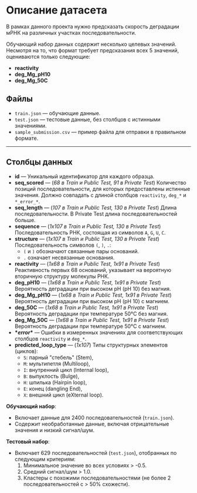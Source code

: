 # Описание датасета

В рамках данного проекта нужно предсказать скорость деградации мРНК на различных участках последовательности.

Обучающий набор данных содержит несколько целевых значений. Несмотря на то, что формат требует предсказания всех 5 значений, оцениваются только следующие:
- **reactivity**
- **deg_Mg_pH10**
- **deg_Mg_50C**

## Файлы
- `train.json` — обучающие данные.
- `test.json` — тестовые данные, без столбцов с истинными значениями.
- `sample_submission.csv` — пример файла для отправки в правильном формате.

---

## Столбцы данных

- **id** — Уникальный идентификатор для каждого образца.
- **seq_scored** — (*68 в Train и Public Test, 91 в Private Test*) Количество позиций последовательности, для которых предоставлены истинные значения. Должно совпадать с длиной столбцов `reactivity`, `deg_*` и `*_error_*`.
- **seq_length** — (*107 в Train и Public Test, 130 в Private Test*) Длина последовательности. В Private Test длина последовательностей больше.
- **sequence** — (*1x107 в Train и Public Test, 130 в Private Test*) Последовательность РНК, состоящая из символов `A`, `G`, `U`, `C`.
- **structure** — (*1x107 в Train и Public Test, 130 в Private Test*) Последовательность символов `(`, `)`, `.`:
  - `(` и `)` обозначают связанные пары оснований.
  - `.` означает несвязанные основания.
- **reactivity** — (*1x68 в Train и Public Test, 1x91 в Private Test*) Реактивность первых 68 оснований, указывает на вероятную вторичную структуру молекулы РНК.
- **deg_pH10** — (*1x68 в Train и Public Test, 1x91 в Private Test*) Вероятность деградации при высоком pH (pH 10) без магния.
- **deg_Mg_pH10** — (*1x68 в Train и Public Test, 1x91 в Private Test*) Вероятность деградации при высоком pH (pH 10) с магнием.
- **deg_50C** — (*1x68 в Train и Public Test, 1x91 в Private Test*) Вероятность деградации при температуре 50°C без магния.
- **deg_Mg_50C** — (*1x68 в Train и Public Test, 1x91 в Private Test*) Вероятность деградации при температуре 50°C с магнием.
- **\*_error_\*** — Ошибки в измеренных значениях для соответствующих столбцов `reactivity` и `deg_*`.
- **predicted_loop_type** — (*1x107*) Типы структурных элементов (циклов):
  - `S`: парный "стебель" (Stem),
  - `M`: мультипетля (Multiloop),
  - `I`: внутренний цикл (Internal loop),
  - `B`: выпуклость (Bulge),
  - `H`: шпилька (Hairpin loop),
  - `E`: конец (dangling End),
  - `X`: внешний цикл (eXternal loop).
 
**Обучающий набор**: 
- Включает данные для 2400 последовательностей (`train.json`).
- Содержит необработанные данные, включая отрицательные значения и низкий сигнал/шум.

**Тестовый набор**:
- Включает 629 последовательностей (`test.json`), отобранных по следующим критериям:
  1. Минимальное значение во всех условиях > -0.5.
  2. Средний сигнал/шум > 1.0.
  3. Кластеры с похожими последовательностями (не более 2 последовательностей с > 50% схожести).

